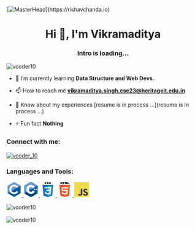 [![MasterHead](https://1.bp.blogspot.com/-7A4WynwLsM...)](https://rishavchanda.io)
<h1 align="center">Hi 👋, I'm Vikramaditya</h1>
<h3 align="center">Intro is loading...</h3>

<p align="left"> <img src="https://komarev.com/ghpvc/?username=vcoder10&label=Profile%20views&color=0e75b6&style=flat" alt="vcoder10" /> </p>

- 🌱 I’m currently learning **Data Structure and Web Devs.**

- 📫 How to reach me **vikramaditya.singh.cse23@heritageit.edu.in**

- 📄 Know about my experiences [resume is in process ...](resume is in process ...)

- ⚡ Fun fact **Nothing**

<h3 align="left">Connect with me:</h3>
<p align="left">
<a href="https://www.leetcode.com/vcoder_10" target="blank"><img align="center" src="https://raw.githubusercontent.com/rahuldkjain/github-profile-readme-generator/master/src/images/icons/Social/leet-code.svg" alt="vcoder_10" height="30" width="40" /></a>
</p>

<h3 align="left">Languages and Tools:</h3>
<p align="left"> <a href="https://www.cprogramming.com/" target="_blank" rel="noreferrer"> <img src="https://raw.githubusercontent.com/devicons/devicon/master/icons/c/c-original.svg" alt="c" width="40" height="40"/> </a> <a href="https://www.w3schools.com/cpp/" target="_blank" rel="noreferrer"> <img src="https://raw.githubusercontent.com/devicons/devicon/master/icons/cplusplus/cplusplus-original.svg" alt="cplusplus" width="40" height="40"/> </a> <a href="https://www.w3schools.com/css/" target="_blank" rel="noreferrer"> <img src="https://raw.githubusercontent.com/devicons/devicon/master/icons/css3/css3-original-wordmark.svg" alt="css3" width="40" height="40"/> </a> <a href="https://www.w3.org/html/" target="_blank" rel="noreferrer"> <img src="https://raw.githubusercontent.com/devicons/devicon/master/icons/html5/html5-original-wordmark.svg" alt="html5" width="40" height="40"/> </a> <a href="https://developer.mozilla.org/en-US/docs/Web/JavaScript" target="_blank" rel="noreferrer"> <img src="https://raw.githubusercontent.com/devicons/devicon/master/icons/javascript/javascript-original.svg" alt="javascript" width="40" height="40"/> </a> </p>

<p><img align="center" src="https://github-readme-stats.vercel.app/api/top-langs?username=vcoder10&show_icons=true&locale=en&layout=compact" alt="vcoder10" /></p>

<p><img align="center" src="https://github-readme-streak-stats.herokuapp.com/?user=vcoder10&" alt="vcoder10" /></p>

